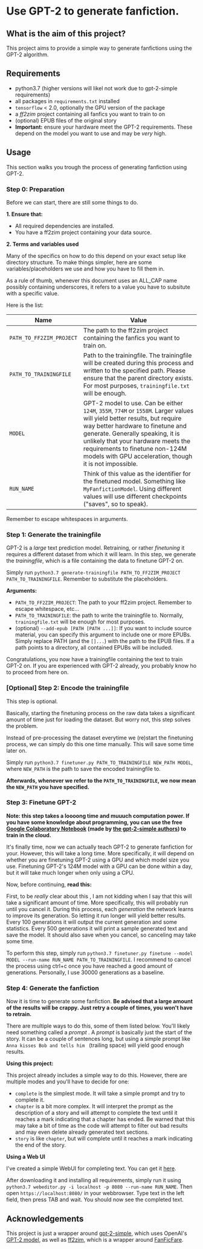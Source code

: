 # Use GPT-2 to generate fanfiction.

## What is the aim of this project?

This project aims to provide a simple way to generate fanfictions using the GPT-2 algorithm.

## Requirements

- python3.7 (higher versions will likel not work due to gpt-2-simple requirements)
- all packages in `requirements.txt` installed
- `tensorflow` < 2.0, optionally the GPU version of the package
- a *ff2zim* project containing all fanfics you want to train to on
- (optional) EPUB files of the original story
- **Important:** ensure your hardware meet the GPT-2 requirements. These depend on the model you want to use and may be *very* high.

## Usage

This section walks you trough the process of generating fanfiction using GPT-2.

### Step 0: Preparation

Before we can start, there are still some things to do.

**1. Ensure that:**

- All required dependencies are installed.
- You have a ff2zim project containing your data source.

**2. Terms and variables used**

Many of the specifics on how to do this depend on your exact setup like directory structure. To make things simpler, here are some variables/placeholders we use and how you have to fill them in.

As a rule of thumb, whenever this document uses an ALL_CAP name possibly containing underscores, it refers to a value you have to subsitute with a specific value.

Here is the list:

| Name                     | Value                                                        |
| ------------------------ | ------------------------------------------------------------ |
| `PATH_TO_FF2ZIM_PROJECT` | The path to the ff2zim project containing the fanfics you want to train on. |
| `PATH_TO_TRAININGFILE`   | Path to the trainingfile. The trainingfile will be created during this process and written to the specified path. Please ensure that the parent directory exists. For most purposes, `trainingfile.txt` will be enough. |
| `MODEL`                  | GPT-2 model to use. Can be either `124M`, `355M`, `774M` or `1558M`. Larger values will yield better results, but require way better hardware to finetune and generate. Generally speaking, it is unlikely that your hardware meets the requirements to finetune non-124M models with GPU acceleration, though it is not impossible. |
| `RUN_NAME`               | Think of this value as the identifier for the finetuned model. Something like `MyFanfictionModel`. Using different values will  use different checkpoints ("saves", so to speak). |
Remember to escape whitespaces in arguments.




### Step 1: Generate the trainingfile

GPT-2 is a *large* text prediction model. Retraining, or rather *finetuning* it requires a different dataset from which it will learn. In this step, we generate the *trainingfile*, which is a file containing the data to finetune GPT-2 on.

Simply run `python3.7 generate-trainingfile PATH_TO_FF2ZIM_PROJECT PATH_TO_TRAININGFILE`. Remember to substitute the placeholders.

**Arguments:**

- `PATH_TO_FF2ZIM_PROJECT`: The path to your ff2zim project. Remember to escape whitespace, etc...
- `PATH_TO_TRAININGFILE`: the path to write the trainingfile to. Normally, `trainingfile.txt` will be enough for most purposes.
- (optional) `--add-epub [PATH [PATH ...]]`: If you want to include source material, you can specify this argument to include one or more EPUBs. Simply replace PATH (and the `[]...`) with the path to the EPUB files. If a path points to a directory, all contained EPUBs will be included.

Congratulations, you now have a trainingfile containing the text to train GPT-2 on. If you are experienced with GPT-2 already, you probably know ho to proceed from here on.

### [Optional] Step 2: Encode the trainingfile

This step is optional.

Basically, starting the finetuning process on the raw data takes a significant amount of time just for loading the dataset. But worry not, this step solves the problem.

Instead of pre-processing the dataset everytime we (re)start the finetuning process, we can simply do this one time manually. This will save some time later on.

Simply run `python3.7 finetuner.py PATH_TO_TRAININGFILE NEW_PATH MODEL`, where `NEW_PATH` is the path to save the encoded trainingfile to.

**Afterwards, whenever we refer to the `PATH_TO_TRAININGFILE`, we now mean the `NEW_PATH` you have specified.**

### Step 3: Finetune GPT-2

**Note: this step takes a loooong time and muuuch computation power. If you have some knowledge about programming, you can use the free [Google Colaboratory Notebook](https://colab.research.google.com/drive/1VLG8e7YSEwypxU-noRNhsv5dW4NfTGce) (made by [the gpt-2-simple authors](https://github.com/minimaxir/gpt-2-simple)) to train in the cloud.**

It's finally time, now we can actually teach GPT-2 to generate fanfiction for your. However, this will take a long time. More specifically, it will depend on whether you are finetuning GPT-2 using a GPU and which model size you use. Finetuning GPT-2's 124M model with a GPU can be done within a day, but it will take much longer when only using a CPU.



Now, before continuing, **read this:** 

First, to be *really* clear about this , I am not kidding when I say that this will take a significant amount of time. More specifically, this will probably run until you cancel it. During this process, each *generation* the network learns to improve its generation. So letting it run longer will yield better results. Every 100 generations it will output the current generation and some statistics. Every 500 generations it will print a sample generated text and save the model. It should also save when you cancel, so canceling may take some time.



To perform this step, simply run `python3.7 finetuner.py finetune --model MODEL --run-name RUN_NAME PATH_TO_TRAININGFILE`.  I recommend to cancel the process using ctrl+c once you have reached a good amount of generations. Personally, I use 30000 generations as a baseline.



### Step 4: Generate the fanfiction

Now it is time to generate some fanfiction. **Be advised that a large amount of the results will be crappy. Just retry a couple of times, you won't have to retrain.**

There are multiple ways to do this, some of them listed below. You'll likely need something called a *prompt* . A *prompt* is basically just the start of the story. It can be a couple of sentences long, but using a simple prompt like `Anna kisses Bob and tells him ` (trailing space) will yield good enough results.

**Using this project:**

This project already includes a simple way to do this. However, there are multiple modes and you'll have to decide for one:

- `complete` is the simplest mode. It will take a simple prompt and try to complete it.
- `chapter` is a bit more complex. It will interpret the prompt as the description of a story and will attempt to complete the text until it reaches a mark indicating that a chapter has ended. Be warned that this may take a bit of time as the code will attempt to filter out bad results and may even delete already generated text sections.
- `story` is like `chapter`, but will complete until it reaches a mark indicating the end of the story.



**Using a Web UI**

I've created a simple WebUI for completing text. You can get it [here](https://github.com/IMayBeABitShy/gpt-2-simple-webui).

After downloading it and installing all requirements, simply run it using `python3.7 webeditor.py -i localhost -p 8080 --run-name RUN_NAME`. Then open `https://localhost:8080/` in your webbrowser. Type text in the left field, then press TAB and wait. You should now see the completed text.

## Acknowledgements

This project is just a wrapper around [gpt-2-simple](https://github.com/minimaxir/gpt-2-simple), which uses OpenAI's [GPT-2 model](https://openai.com/blog/better-language-models/), as well as [ff2zim](https://github.com/IMayBeABitShy/ff2zim), which is a wrapper around [FanFicFare](FanFicFare).